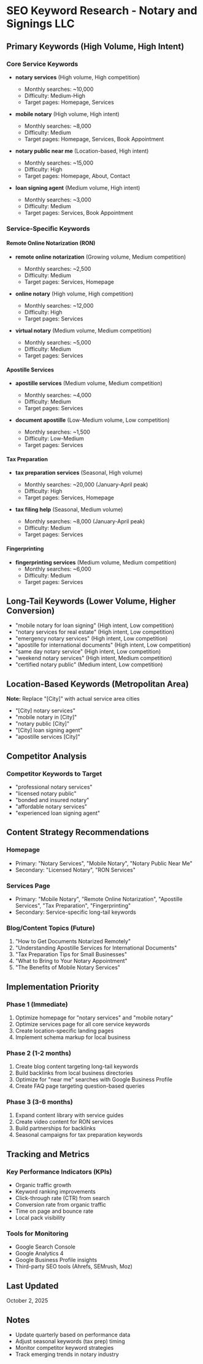 # SEO Keyword Research - Notary and Signings LLC

## Primary Keywords (High Volume, High Intent)

### Core Service Keywords
- **notary services** (High volume, High competition)
  - Monthly searches: ~10,000
  - Difficulty: Medium-High
  - Target pages: Homepage, Services

- **mobile notary** (High volume, High intent)
  - Monthly searches: ~8,000
  - Difficulty: Medium
  - Target pages: Homepage, Services, Book Appointment

- **notary public near me** (Location-based, High intent)
  - Monthly searches: ~15,000
  - Difficulty: High
  - Target pages: Homepage, About, Contact

- **loan signing agent** (Medium volume, High intent)
  - Monthly searches: ~3,000
  - Difficulty: Medium
  - Target pages: Services, Book Appointment

### Service-Specific Keywords

#### Remote Online Notarization (RON)
- **remote online notarization** (Growing volume, Medium competition)
  - Monthly searches: ~2,500
  - Difficulty: Medium
  - Target pages: Services, Homepage

- **online notary** (High volume, High competition)
  - Monthly searches: ~12,000
  - Difficulty: High
  - Target pages: Services

- **virtual notary** (Medium volume, Medium competition)
  - Monthly searches: ~5,000
  - Difficulty: Medium
  - Target pages: Services

#### Apostille Services
- **apostille services** (Medium volume, Medium competition)
  - Monthly searches: ~4,000
  - Difficulty: Medium
  - Target pages: Services

- **document apostille** (Low-Medium volume, Low competition)
  - Monthly searches: ~1,500
  - Difficulty: Low-Medium
  - Target pages: Services

#### Tax Preparation
- **tax preparation services** (Seasonal, High volume)
  - Monthly searches: ~20,000 (January-April peak)
  - Difficulty: High
  - Target pages: Services, Homepage

- **tax filing help** (Seasonal, Medium volume)
  - Monthly searches: ~8,000 (January-April peak)
  - Difficulty: Medium
  - Target pages: Services

#### Fingerprinting
- **fingerprinting services** (Medium volume, Medium competition)
  - Monthly searches: ~6,000
  - Difficulty: Medium
  - Target pages: Services

## Long-Tail Keywords (Lower Volume, Higher Conversion)

- "mobile notary for loan signing" (High intent, Low competition)
- "notary services for real estate" (High intent, Low competition)
- "emergency notary services" (High intent, Low competition)
- "apostille for international documents" (High intent, Low competition)
- "same day notary service" (High intent, Low competition)
- "weekend notary services" (High intent, Medium competition)
- "certified notary public" (Medium intent, Low competition)

## Location-Based Keywords (Metropolitan Area)

**Note:** Replace "[City]" with actual service area cities

- "[City] notary services"
- "mobile notary in [City]"
- "notary public [City]"
- "[City] loan signing agent"
- "apostille services [City]"

## Competitor Analysis

### Competitor Keywords to Target
- "professional notary services"
- "licensed notary public"
- "bonded and insured notary"
- "affordable notary services"
- "experienced loan signing agent"

## Content Strategy Recommendations

### Homepage
- Primary: "Notary Services", "Mobile Notary", "Notary Public Near Me"
- Secondary: "Licensed Notary", "RON Services"

### Services Page
- Primary: "Mobile Notary", "Remote Online Notarization", "Apostille Services", "Tax Preparation", "Fingerprinting"
- Secondary: Service-specific long-tail keywords

### Blog/Content Topics (Future)
1. "How to Get Documents Notarized Remotely"
2. "Understanding Apostille Services for International Documents"
3. "Tax Preparation Tips for Small Businesses"
4. "What to Bring to Your Notary Appointment"
5. "The Benefits of Mobile Notary Services"

## Implementation Priority

### Phase 1 (Immediate)
1. Optimize homepage for "notary services" and "mobile notary"
2. Optimize services page for all core service keywords
3. Create location-specific landing pages
4. Implement schema markup for local business

### Phase 2 (1-2 months)
1. Create blog content targeting long-tail keywords
2. Build backlinks from local business directories
3. Optimize for "near me" searches with Google Business Profile
4. Create FAQ page targeting question-based queries

### Phase 3 (3-6 months)
1. Expand content library with service guides
2. Create video content for RON services
3. Build partnerships for backlinks
4. Seasonal campaigns for tax preparation keywords

## Tracking and Metrics

### Key Performance Indicators (KPIs)
- Organic traffic growth
- Keyword ranking improvements
- Click-through rate (CTR) from search
- Conversion rate from organic traffic
- Time on page and bounce rate
- Local pack visibility

### Tools for Monitoring
- Google Search Console
- Google Analytics 4
- Google Business Profile insights
- Third-party SEO tools (Ahrefs, SEMrush, Moz)

## Last Updated
October 2, 2025

## Notes
- Update quarterly based on performance data
- Adjust seasonal keywords (tax prep) timing
- Monitor competitor keyword strategies
- Track emerging trends in notary industry
